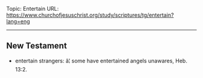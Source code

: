 Topic: Entertain
URL: https://www.churchofjesuschrist.org/study/scriptures/tg/entertain?lang=eng

---

## New Testament

- entertain strangers: â¦ some have entertained angels unawares, Heb. 13:2.

